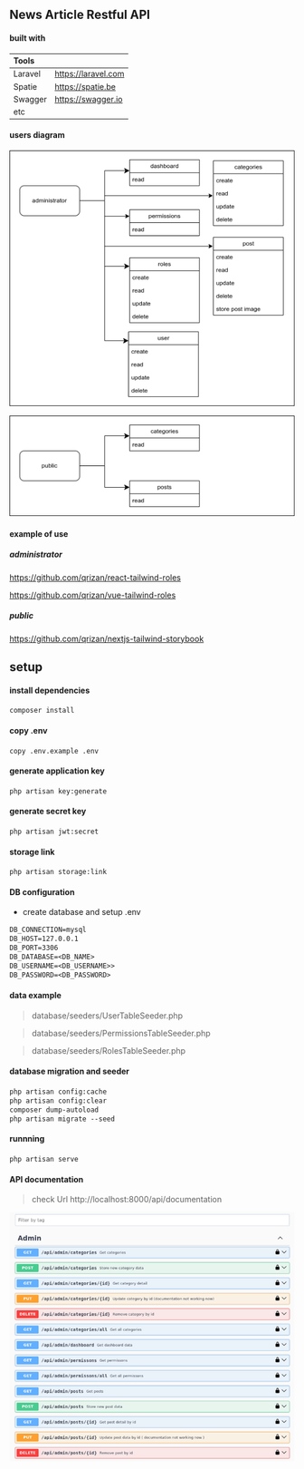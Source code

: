 ## News Article Restful API

#### built with

| Tools  |  |
| :--- | :--- |
| Laravel  | https://laravel.com  |
| Spatie  | https://spatie.be  |
| Swagger | https://swagger.io  |
| etc |  |


#### users diagram
![administrator](screenshot/administrator.png)

![public](screenshot/public.png)


#### example of use

##### administrator
https://github.com/qrizan/react-tailwind-roles

https://github.com/qrizan/vue-tailwind-roles

##### public
https://github.com/qrizan/nextjs-tailwind-storybook

## setup

#### install dependencies
```
composer install
```
#### copy .env
```
copy .env.example .env
```
#### generate application key
```
php artisan key:generate
```
#### generate secret key
```
php artisan jwt:secret
```
#### storage link
```
php artisan storage:link
```
#### DB configuration
- create database and setup .env

```
DB_CONNECTION=mysql
DB_HOST=127.0.0.1
DB_PORT=3306
DB_DATABASE=<DB_NAME>
DB_USERNAME=<DB_USERNAME>>
DB_PASSWORD=<DB_PASSWORD>
```
#### data example 
> database/seeders/UserTableSeeder.php

> database/seeders/PermissionsTableSeeder.php

> database/seeders/RolesTableSeeder.php

#### database migration and seeder
```
php artisan config:cache
php artisan config:clear
composer dump-autoload
php artisan migrate --seed
```
#### runnning
```
php artisan serve
```
#### API documentation

> check Url http://localhost:8000/api/documentation


![documentation](screenshot/documentation.png
)


